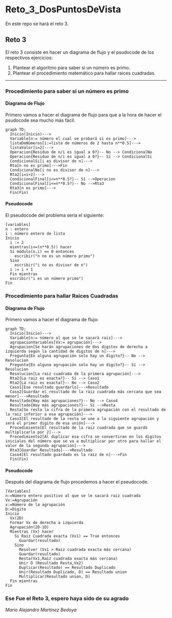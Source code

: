 # Reto_3_DosPuntosDeVista
En este repo se hará el reto 3.
## Reto 3
El reto 3 consiste en hacer un diagrama de flujo y el psudocode de los respectivos ejercicios:
1. Plantear el algoritmo para saber si un número es primo.
2. Plantear el procedimiento matemático para hallar raices cuadradas.
---
### Procedimiento para saber si un número es primo
#### Diagrama de Flujo
Primero vamos a hacer el diagrama de flujo para que a la hora de hacer el psudocode sea mucho más fácil.
```mermaid
graph TD;
  Inicio(Inicio)--->
  Variable[n:= número el cual se probará si es primo]--->
  listaDeNúmeros[i:=lista de números de 2 hasta n**0.5]--->
  listaValor[i=2]--->
  Operacion{Residuo de n/i es igual a 0?}-- No --> CondicionalNo
  Operacion{Residuo de n/i es igual a 0?}-- Sí --> CondicionalSi
  CondicionalSi[i es divisor de n]--->
  Rta[n no es primo]--->Fin
  CondicionalNo[i no es divisor de n]--->
  Rta2[i=i+2]--->
  CondicionalFinal[i<=n**0.5?]-- Sí -->Operacion
  CondicionalFinal[i<=n**0.5?]-- No -->Rta3
  Rta3[n es primo]--->
  Fin(Fin)
```
#### Pseudocode
El pseudocode del problema sería el siguiente:
```pseudocode
[variables]
n : entero
i : número entero de lista
Inicio
  i := 2
  mientras(i<=(n**0.5)) hacer
  Si módulo(n,i) == 0 entonces
    escribir("n no es un número primo")
  Sino
    escribir("i no es divisor de n")
  i := i + 1
  Fin mientras
  escribir("i es un número primo")
Fin
```
### Procedimiento para hallar Raices Cuadradas
#### Diagrama de Flujo
Primero vamos a hacer el diagrama de flujo:
```mermaid
graph TD;
  Inicio(Inicio)--->
  Variable[n:= número al que se le sacará raiz]--->
  agrupacionVariables[Vx:= agrupación]--->
  Agrupacion[Se harán agrupaciones de dos digitos de derecha a izquierda según la cantidad de digitos de n]--->
  Pregunta{En alguna agrupación solo hay un digito?}-- No --> Resolucion
  Pregunta{En alguna agrupación solo hay un digito?}-- Sí --> Resolucion
  Resolucion[La raiz cuadrada de la primera agrupación]--->
  Rta2{La raiz es exacta?}-- Sí --> Caso1 
  Rta2{La raiz es exacta?}-- No --> Caso2
  Caso1[Ese resultado guardarlo]--->Resultado
  Caso2[Guardar el resultado de la raiz cuadrada más cercana que sea menor]--->Resultado
  Resultado{Hay más agrupaciones?}-- No --> Caso4
  Resultado{Hay más agrupaciones?}-- Sí -->Resta
  Resta[Se resta la cifra de la primera agrupación con el resultado de la raiz inferior a esa agrupación]--->
  Caso3[El resultado de la resta se une a la siguiente agrupación y será el primer digito de esa unión]--->
  Procedimiento[El resultado de la raiz cuadrada que se guardó multiplicarlo por 2]--->
  Procedimiento2[Al duplicar esa cifra se convertiran en los digitos iniciales del número que se va a multiplicar por otro para hallar el valor de la segunda agrupación]--->
  Rta3[Guardar Resultado]--->Resultado
  Caso4[El resultado guardado es la raiz de n]--->Fin
  Fin(Fin)
```
#### Pseudocode
Después del diagrama de flujo procedemos a hacer el pseudocode.
```Pseudocode
[Variables]
n:=Número entero positivo al que se le sacará raiz cuadrada
Vx:=Agrupación
x:=Número de la agrupación
D:=Digito
Inicio
  Vx(2D)
  Formar Vx de derecha a izquierda 
  Agrupación(2D-1D)
  Mientras (Vx) hacer
    Si Raiz Cuadrada exacta (Vx1) == True entonces
      Guardar(resultado)
    Sino
      Resolver (Vx1 > Raiz cuadrada exacta más cercana)
      Guardar(resultado)
      Resta(Vx1,Raiz cuadrada exacta más cercana)
      Unir D (Resultado Resta,Vx2)
      Duplicar(Resultado) == Resultado Duplicado
      Unir(Resultado Duplicado, D) == Resultado union
      Multiplicar(Resultado union, D)
  Fin mientras
Fin
```
### Ese Fue el Reto 3, espero haya sido de su agrado
*Mario Alejandro Martinez Bedoya*
